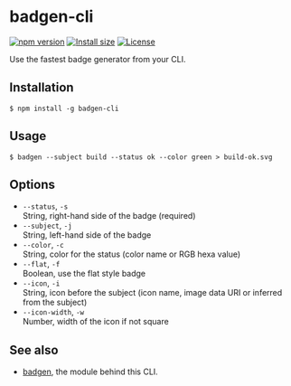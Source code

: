 # badgen-cli

[![npm version][npm-src]][npm-href]
[![Install size][packagephobia-src]][packagephobia-href]
[![License][license-src]][license-href]

Use the fastest badge generator from your CLI.

## Installation

    $ npm install -g badgen-cli

## Usage

    $ badgen --subject build --status ok --color green > build-ok.svg

## Options

 * `--status`, `-s`<br>
    String, right-hand side of the badge (required)
 * `--subject`, `-j`<br>
    String, left-hand side of the badge
 * `--color`, `-c`<br>
    String, color for the status (color name or RGB hexa value)
 * `--flat`, `-f`<br>
    Boolean, use the flat style badge
 * `--icon`, `-i`<br>
    String, icon before the subject (icon name, image data URI or inferred from the subject)
 * `--icon-width`, `-w`<br>
    Number, width of the icon if not square

## See also

- [badgen](https://github.com/badgen/badgen), the module behind this CLI.

[npm-src]: https://badgen.net/npm/v/badgen-cli
[npm-href]: https://www.npmjs.com/package/badgen-cli
[packagephobia-src]: https://badgen.net/packagephobia/install/badgen-cli
[packagephobia-href]: https://packagephobia.now.sh/result?p=badgen-cli
[license-src]: https://badgen.net/github/license/badgen/badgen-cli
[license-href]: LICENSE
